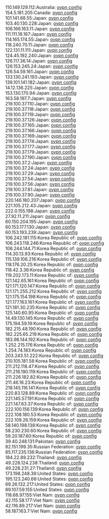 110.149.129.112:Australia: [ovpn config](vpn/110_149_129_112.ovpn)  
154.5.181.205:Canada: [ovpn config](vpn/154_5_181_205.ovpn)  
101.141.68.55:Japan: [ovpn config](vpn/101_141_68_55.ovpn)  
103.40.130.228:Japan: [ovpn config](vpn/103_40_130_228.ovpn)  
106.166.163.11:Japan: [ovpn config](vpn/106_166_163_11.ovpn)  
111.111.18.167:Japan: [ovpn config](vpn/111_111_18_167.ovpn)  
114.165.174.55:Japan: [ovpn config](vpn/114_165_174_55.ovpn)  
118.240.70.11:Japan: [ovpn config](vpn/118_240_70_11.ovpn)  
122.131.11.111:Japan: [ovpn config](vpn/122_131_11_111.ovpn)  
124.45.192.240:Japan: [ovpn config](vpn/124_45_192_240.ovpn)  
126.117.36.14:Japan: [ovpn config](vpn/126_117_36_14.ovpn)  
126.153.245.24:Japan: [ovpn config](vpn/126_153_245_24.ovpn)  
126.54.59.161:Japan: [ovpn config](vpn/126_54_59_161.ovpn)  
133.130.241.193:Japan: [ovpn config](vpn/133_130_241_193.ovpn)  
139.101.141.182:Japan: [ovpn config](vpn/139_101_141_182.ovpn)  
14.12.136.225:Japan: [ovpn config](vpn/14_12_136_225.ovpn)  
153.130.170.94:Japan: [ovpn config](vpn/153_130_170_94.ovpn)  
163.58.197.7:Japan: [ovpn config](vpn/163_58_197_7.ovpn)  
219.100.37.110:Japan: [ovpn config](vpn/219_100_37_110.ovpn)  
219.100.37.118:Japan: [ovpn config](vpn/219_100_37_118.ovpn)  
219.100.37.119:Japan: [ovpn config](vpn/219_100_37_119.ovpn)  
219.100.37.126:Japan: [ovpn config](vpn/219_100_37_126.ovpn)  
219.100.37.165:Japan: [ovpn config](vpn/219_100_37_165.ovpn)  
219.100.37.166:Japan: [ovpn config](vpn/219_100_37_166.ovpn)  
219.100.37.169:Japan: [ovpn config](vpn/219_100_37_169.ovpn)  
219.100.37.174:Japan: [ovpn config](vpn/219_100_37_174.ovpn)  
219.100.37.177:Japan: [ovpn config](vpn/219_100_37_177.ovpn)  
219.100.37.179:Japan: [ovpn config](vpn/219_100_37_179.ovpn)  
219.100.37.190:Japan: [ovpn config](vpn/219_100_37_190.ovpn)  
219.100.37.2:Japan: [ovpn config](vpn/219_100_37_2.ovpn)  
219.100.37.24:Japan: [ovpn config](vpn/219_100_37_24.ovpn)  
219.100.37.29:Japan: [ovpn config](vpn/219_100_37_29.ovpn)  
219.100.37.54:Japan: [ovpn config](vpn/219_100_37_54.ovpn)  
219.100.37.56:Japan: [ovpn config](vpn/219_100_37_56.ovpn)  
219.100.37.81:Japan: [ovpn config](vpn/219_100_37_81.ovpn)  
219.100.37.90:Japan: [ovpn config](vpn/219_100_37_90.ovpn)  
220.146.180.207:Japan: [ovpn config](vpn/220_146_180_207.ovpn)  
221.105.212.43:Japan: [ovpn config](vpn/221_105_212_43.ovpn)  
222.0.155.198:Japan: [ovpn config](vpn/222_0_155_198.ovpn)  
27.92.11.211:Japan: [ovpn config](vpn/27_92_11_211.ovpn)  
60.150.204.195:Japan: [ovpn config](vpn/60_150_204_195.ovpn)  
60.153.177.130:Japan: [ovpn config](vpn/60_153_177_130.ovpn)  
60.153.193.239:Japan: [ovpn config](vpn/60_153_193_239.ovpn)  
106.242.181.115:Korea Republic of: [ovpn config](vpn/106_242_181_115.ovpn)  
106.243.118.246:Korea Republic of: [ovpn config](vpn/106_243_118_246.ovpn)  
106.244.144.71:Korea Republic of: [ovpn config](vpn/106_244_144_71.ovpn)  
114.30.13.93:Korea Republic of: [ovpn config](vpn/114_30_13_93.ovpn)  
115.139.106.216:Korea Republic of: [ovpn config](vpn/115_139_106_216.ovpn)  
118.176.20.25:Korea Republic of: [ovpn config](vpn/118_176_20_25.ovpn)  
118.42.3.36:Korea Republic of: [ovpn config](vpn/118_42_3_36.ovpn)  
119.202.173.11:Korea Republic of: [ovpn config](vpn/119_202_173_11.ovpn)  
121.142.65.161:Korea Republic of: [ovpn config](vpn/121_142_65_161.ovpn)  
121.171.120.147:Korea Republic of: [ovpn config](vpn/121_171_120_147.ovpn)  
121.171.255.212:Korea Republic of: [ovpn config](vpn/121_171_255_212.ovpn)  
121.175.154.198:Korea Republic of: [ovpn config](vpn/121_175_154_198.ovpn)  
121.177.163.161:Korea Republic of: [ovpn config](vpn/121_177_163_161.ovpn)  
121.181.30.235:Korea Republic of: [ovpn config](vpn/121_181_30_235.ovpn)  
125.140.60.95:Korea Republic of: [ovpn config](vpn/125_140_60_95.ovpn)  
14.49.130.145:Korea Republic of: [ovpn config](vpn/14_49_130_145.ovpn)  
175.194.59.19:Korea Republic of: [ovpn config](vpn/175_194_59_19.ovpn)  
182.215.48.190:Korea Republic of: [ovpn config](vpn/182_215_48_190.ovpn)  
182.225.65.219:Korea Republic of: [ovpn config](vpn/182_225_65_219.ovpn)  
183.98.144.192:Korea Republic of: [ovpn config](vpn/183_98_144_192.ovpn)  
1.252.215.176:Korea Republic of: [ovpn config](vpn/1_252_215_176.ovpn)  
1.254.74.183:Korea Republic of: [ovpn config](vpn/1_254_74_183.ovpn)  
203.243.51.222:Korea Republic of: [ovpn config](vpn/203_243_51_222.ovpn)  
210.105.181.58:Korea Republic of: [ovpn config](vpn/210_105_181_58.ovpn)  
211.212.118.47:Korea Republic of: [ovpn config](vpn/211_212_118_47.ovpn)  
211.216.190.119:Korea Republic of: [ovpn config](vpn/211_216_190_119.ovpn)  
211.226.182.82:Korea Republic of: [ovpn config](vpn/211_226_182_82.ovpn)  
211.46.16.23:Korea Republic of: [ovpn config](vpn/211_46_16_23.ovpn)  
218.145.116.141:Korea Republic of: [ovpn config](vpn/218_145_116_141.ovpn)  
220.83.128.89:Korea Republic of: [ovpn config](vpn/220_83_128_89.ovpn)  
221.145.57.191:Korea Republic of: [ovpn config](vpn/221_145_57_191.ovpn)  
221.147.63.37:Korea Republic of: [ovpn config](vpn/221_147_63_37.ovpn)  
222.100.156.139:Korea Republic of: [ovpn config](vpn/222_100_156_139.ovpn)  
222.108.180.53:Korea Republic of: [ovpn config](vpn/222_108_180_53.ovpn)  
222.109.26.159:Korea Republic of: [ovpn config](vpn/222_109_26_159.ovpn)  
58.140.198.138:Korea Republic of: [ovpn config](vpn/58_140_198_138.ovpn)  
58.230.230.60:Korea Republic of: [ovpn config](vpn/58_230_230_60.ovpn)  
59.20.187.60:Korea Republic of: [ovpn config](vpn/59_20_187_60.ovpn)  
39.40.248.131:Pakistan: [ovpn config](vpn/39_40_248_131.ovpn)  
82.151.199.35:Russian Federation: [ovpn config](vpn/82_151_199_35.ovpn)  
85.117.235.136:Russian Federation: [ovpn config](vpn/85_117_235_136.ovpn)  
184.22.89.232:Thailand: [ovpn config](vpn/184_22_89_232.ovpn)  
49.228.124.238:Thailand: [ovpn config](vpn/49_228_124_238.ovpn)  
49.228.231.27:Thailand: [ovpn config](vpn/49_228_231_27.ovpn)  
173.198.248.39:United States: [ovpn config](vpn/173_198_248_39.ovpn)  
195.123.240.66:United States: [ovpn config](vpn/195_123_240_66.ovpn)  
69.26.132.217:United States: [ovpn config](vpn/69_26_132_217.ovpn)  
89.107.59.155:United States: [ovpn config](vpn/89_107_59_155.ovpn)  
118.68.97.155:Viet Nam: [ovpn config](vpn/118_68_97_155.ovpn)  
42.115.58.177:Viet Nam: [ovpn config](vpn/42_115_58_177.ovpn)  
42.116.89.217:Viet Nam: [ovpn config](vpn/42_116_89_217.ovpn)  
58.187.163.7:Viet Nam: [ovpn config](vpn/58_187_163_7.ovpn)  
